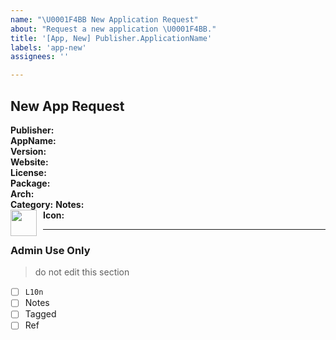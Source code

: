 ```yaml
---
name: "\U0001F4BB New Application Request"
about: "Request a new application \U0001F4BB."
title: '[App, New] Publisher.ApplicationName'
labels: 'app-new'
assignees: ''

---
```


<!-- Set title to: [App, New] Publisher.ApplicationName -->

## New App Request
**Publisher:**  <!-- Replace with publisher -->   
**AppName:**  <!-- Replace with application name -->  
**Version:**  <!-- Replace with latest version -->  
**Website:**  <!-- Replace with app homepage -->  
**License:**  <!-- Replace with license type (if known, else 'n/a') -->  
**Package:**  <!-- Replace with 'MSI' or 'EXE' (if known, else 'n/a') -->  
**Arch:**  <!-- Replace with 'x64' or 'x86' or 'x86_64' (if known, else 'n/a') -->  
**Category:**  <!-- Select category: 'browser','business','entertainment','graphic_design','photo','social','productivity','games','security','microsoft' -->
**Notes:**  <!-- Add any notes -->  
**Icon:**
<img src="<!-- URI-GOES-HERE -->"
     style="float: left; margin-right: 10px;" height="42" width="42" />

-------------
<!-- This section is for Admin Use Only -->
<!-- Please do not make changes below -->
### Admin Use Only
> do not edit this section
- [ ] `L10n`
- [ ] Notes
- [ ] Tagged
- [ ] Ref
